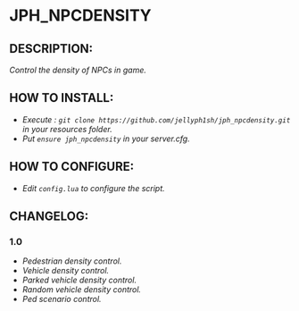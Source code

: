 # **JPH_NPCDENSITY**

## **DESCRIPTION:**
*Control the density of NPCs in game.*

## **HOW TO INSTALL:**
- *Execute : `git clone https://github.com/jellyph1sh/jph_npcdensity.git` in your resources folder.*
- *Put `ensure jph_npcdensity` in your server.cfg.*

## **HOW TO CONFIGURE:**
- *Edit `config.lua` to configure the script.*

## **CHANGELOG:**
### **1.0**
- *Pedestrian density control.*
- *Vehicle density control.*
- *Parked vehicle density control.*
- *Random vehicle density control.*
- *Ped scenario control.*
